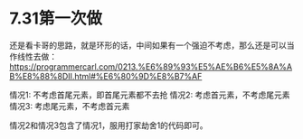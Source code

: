 # 7.31第一次做

还是看卡哥的思路，就是环形的话，中间如果有一个强迫不考虑，那么还是可以当作线性去做：
https://programmercarl.com/0213.%E6%89%93%E5%AE%B6%E5%8A%AB%E8%88%8DII.html#%E6%80%9D%E8%B7%AF

情况1: 不考虑首尾元素，即首尾元素都不去抢
情况2: 考虑首元素，不考虑尾元素
情况3: 考虑尾元素，不考虑首元素

情况2和情况3包含了情况1，服用打家劫舍1的代码即可。
